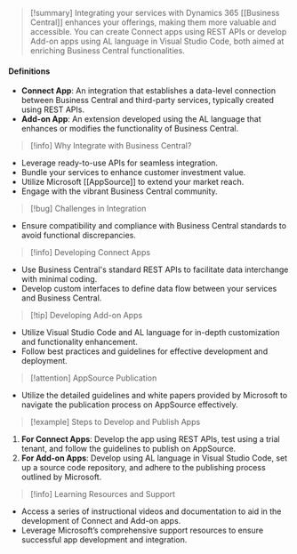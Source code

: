 >[!summary]
>Integrating your services with Dynamics 365 [[Business Central]] enhances your offerings, making them more valuable and accessible. You can create Connect apps using REST APIs or develop Add-on apps using AL language in Visual Studio Code, both aimed at enriching Business Central functionalities.

#### Definitions
- **Connect App**: An integration that establishes a data-level connection between Business Central and third-party services, typically created using REST APIs.
- **Add-on App**: An extension developed using the AL language that enhances or modifies the functionality of Business Central.

>[!info] Why Integrate with Business Central?
- Leverage ready-to-use APIs for seamless integration.
- Bundle your services to enhance customer investment value.
- Utilize Microsoft [[AppSource]] to extend your market reach.
- Engage with the vibrant Business Central community.

>[!bug] Challenges in Integration
- Ensure compatibility and compliance with Business Central standards to avoid functional discrepancies.

>[!info] Developing Connect Apps
- Use Business Central's standard REST APIs to facilitate data interchange with minimal coding.
- Develop custom interfaces to define data flow between your services and Business Central.

>[!tip] Developing Add-on Apps
- Utilize Visual Studio Code and AL language for in-depth customization and functionality enhancement.
- Follow best practices and guidelines for effective development and deployment.

>[!attention] AppSource Publication
- Utilize the detailed guidelines and white papers provided by Microsoft to navigate the publication process on AppSource effectively.

>[!example] Steps to Develop and Publish Apps
1. **For Connect Apps**: Develop the app using REST APIs, test using a trial tenant, and follow the guidelines to publish on AppSource.
2. **For Add-on Apps**: Develop using AL language in Visual Studio Code, set up a source code repository, and adhere to the publishing process outlined by Microsoft.

>[!info] Learning Resources and Support
- Access a series of instructional videos and documentation to aid in the development of Connect and Add-on apps.
- Leverage Microsoft’s comprehensive support resources to ensure successful app development and integration.